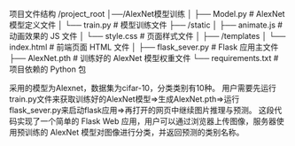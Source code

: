 项目文件结构
/project_root
│──/AlexNet模型训练
│   ├── Model.py          # AlexNet模型定义文件
│   └── train.py          # 模型训练文件
├── /static
│   ├── animate.js        # 动画效果的 JS 文件
│   └── style.css         # 页面样式文件
│
├── /templates
│   └── index.html        # 前端页面 HTML 文件
│
├── flask_sever.py        # Flask 应用主文件
├── AlexNet.pth           # 训练好的 AlexNet 模型权重文件
└── requirements.txt      # 项目依赖的 Python 包
    
采用的模型为Alexnet，数据集为cifar-10，分类类别有10种。
用户需要先运行train.py文件来获取训练好的AlexNet模型=>生成AlexNet.pth=>运行flask_sever.py来启动flask应用=>再打开的网页中继续图片推理与预测。
这段代码实现了一个简单的 Flask Web 应用，用户可以通过浏览器上传图像，服务器使用预训练的 AlexNet 模型对图像进行分类，并返回预测的类别名称。
